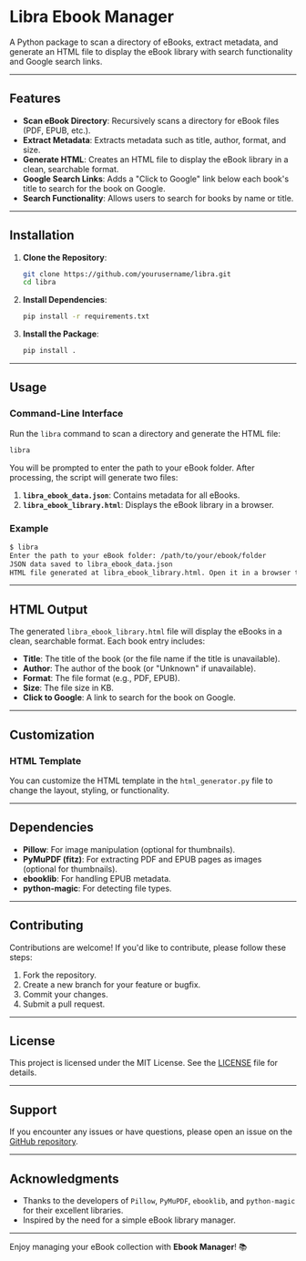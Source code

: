 # Libra Ebook Manager

A Python package to scan a directory of eBooks, extract metadata, and generate an HTML file to display the eBook library with search functionality and Google search links.

---

## Features

- **Scan eBook Directory**: Recursively scans a directory for eBook files (PDF, EPUB, etc.).
- **Extract Metadata**: Extracts metadata such as title, author, format, and size.
- **Generate HTML**: Creates an HTML file to display the eBook library in a clean, searchable format.
- **Google Search Links**: Adds a "Click to Google" link below each book's title to search for the book on Google.
- **Search Functionality**: Allows users to search for books by name or title.

---

## Installation

1. **Clone the Repository**:
   ```bash
   git clone https://github.com/yourusername/libra.git
   cd libra
   ```

2. **Install Dependencies**:
   ```bash
   pip install -r requirements.txt
   ```

3. **Install the Package**:
   ```bash
   pip install .
   ```

---

## Usage

### Command-Line Interface

Run the `libra` command to scan a directory and generate the HTML file:

```bash
libra
```

You will be prompted to enter the path to your eBook folder. After processing, the script will generate two files:

1. **`libra_ebook_data.json`**: Contains metadata for all eBooks.
2. **`libra_ebook_library.html`**: Displays the eBook library in a browser.

### Example

```bash
$ libra
Enter the path to your eBook folder: /path/to/your/ebook/folder
JSON data saved to libra_ebook_data.json
HTML file generated at libra_ebook_library.html. Open it in a browser to view your eBook library.
```

---

## HTML Output

The generated `libra_ebook_library.html` file will display the eBooks in a clean, searchable format. Each book entry includes:

- **Title**: The title of the book (or the file name if the title is unavailable).
- **Author**: The author of the book (or "Unknown" if unavailable).
- **Format**: The file format (e.g., PDF, EPUB).
- **Size**: The file size in KB.
- **Click to Google**: A link to search for the book on Google.

---

## Customization

### HTML Template

You can customize the HTML template in the `html_generator.py` file to change the layout, styling, or functionality.

---

## Dependencies

- **Pillow**: For image manipulation (optional for thumbnails).
- **PyMuPDF (fitz)**: For extracting PDF and EPUB pages as images (optional for thumbnails).
- **ebooklib**: For handling EPUB metadata.
- **python-magic**: For detecting file types.

---

## Contributing

Contributions are welcome! If you'd like to contribute, please follow these steps:

1. Fork the repository.
2. Create a new branch for your feature or bugfix.
3. Commit your changes.
4. Submit a pull request.

---

## License

This project is licensed under the MIT License. See the [LICENSE](LICENSE) file for details.

---

## Support

If you encounter any issues or have questions, please open an issue on the [GitHub repository](https://github.com/yourusername/libra/issues).

---

## Acknowledgments

- Thanks to the developers of `Pillow`, `PyMuPDF`, `ebooklib`, and `python-magic` for their excellent libraries.
- Inspired by the need for a simple eBook library manager.

---

Enjoy managing your eBook collection with **Ebook Manager**! 📚

